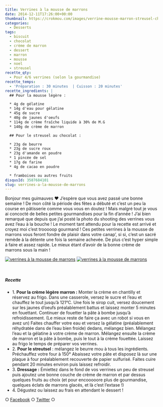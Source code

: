 ```yaml
---
title: Verrines à la mousse de marrons
date: 2014-12-11T17:26:00+00:00
thumbnail: https://crokmou.com/images/verrine-mousse-marron-streusel-chocolat-framboise-recette-blog-crokmou.jpg
categories:
  - Desserts
tags:
  - biscuit
  - chocolat
  - crème de marron
  - dessert
  - marron
  - mousse
  - noel
  - streusel
recette_qty:
  - Pour 4/6 verrines (selon la gourmandise)
recette_temps:
  - 'Préparation : 30 minutes  | Cuisson : 20 minutes'
recette_ingredients: |
  ## Pour la mousse légère :

  * 4g de gélatine
  * 14g d'eau pour gélatine
  * 45g de sucre
  * 40g de jaunes d'oeufs
  * 114g de crème fraîche liquide à 30% de M.G
  * 140g de crème de marron

  ## Pour le streusel au chocolat :

  * 23g de beurre
  * 23g de sucre roux
  * 23g d'amande en poudre
  * 1 pincée de sel
  * 17g de farine
  * 4g de cacao en poudre

  * framboises ou autres fruits
disqusId: 3587684101
slug: verrines-a-la-mousse-de-marrons
---
```


Bonjour mes guimauves ❤ J’espère que vous avez passé une bonne semaine ! De mon côté la période des fêtes a débuté et c’est un peu la course en pâtisserie comme vous vous en doutez ! Mais malgré tout je vous ai concocté de belles petites gourmandises pour la fin d’année ! J’ai bien remarqué que depuis que j’ai posté la photo du shooting des verrines vous avez l’eau à la bouche ! Le moment tant attendu pour la recette est arrivé et croyez moi c’est trooooop gourmand ! Ces petites verrines à la mousse de marrons vous feront fondre de plaisir dans votre canap’, si si, c’est un sacré remède à la détente une fois la semaine achevée. De plus c’est hyper simple à faire et assez rapide. Le mieux étant d’avoir de la bonne crème de marrons sous la main !

[![verrines à la mousse de marrons](https://crokmou.com/images/verrine-mousse-marron-streusel-chocolat-framboise-recette-blog-crokmou-2_cfvogj.jpg)](https://crokmou.com/images/verrine-mousse-marron-streusel-chocolat-framboise-recette-blog-crokmou-2_cfvogj.jpg) [![verrines à la mousse de marrons](https://crokmou.com/images/verrine-mousse-marron-streusel-chocolat-framboise-recette-blog-crokmou-1_a5z4ic.jpg)](https://crokmou.com/images/verrine-mousse-marron-streusel-chocolat-framboise-recette-blog-crokmou-1_a5z4ic.jpg)

 

##### Recette

* 1\. **Pour la crème légère marron :** Monter la crème en chantilly et réservez au frigo. Dans une casserole, versez le sucre et l’eau et chauffez le tout jusqu’à 121°C. Une fois le sirop cuit, versez doucement sur les jaunes d’oeufs préalablement battus et laissez monter 5 minutes en fouettant. Continuer de fouetter la pâte à bombe jusqu’à refroidissement. (Le mieux reste de faire ça avec un robot si vous en avez un) Faites chauffer votre eau et versez la gélatine (préalablement réhydratée dans de l’eau bien froide) dedans, mélangez bien. Mélangez l’eau et la gélatine à votre crème de marron. Mélangez ensuite la crème de marron et la pâte à bombe, puis le tout à la crème fouettée. Laissez au frigo le temps de préparer vos verrines.
* 2\. **Pour le streutsel** : mélangez le beurre mou à tous les ingrédients. Préchauffez votre four à 150° Abaissez votre pâte et disposez là sur une plaque à four préalablement recouverte de papier sulfurisé. Faites cuire pendant 20 minutes environ puis laissez refroidir.
* 3\. **Dressage :** Émiettez dans le fond de vos verrines un peu de streusel puis ajoutez une bonne couche de crème de marron et par dessus quelques fruits au choix (et pour encooooore plus de gourmandise, quelques éclats de marrons glacés, et là c’est l’extase !)
* 4\. Dégustez ou laissez au frais en attendant le dessert !

○ [Facebook](https://www.facebook.com/crokmou.blog) ○ [Twitter](https://twitter.com/Crokmou) ○